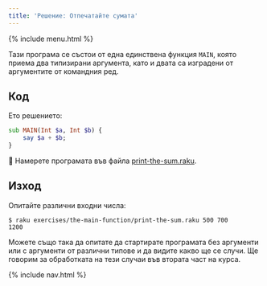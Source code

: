```yaml
---
title: 'Решение: Отпечатайте сумата'
---
```


{% include menu.html %}

Тази програма се състои от една единствена функция `MAIN`, която приема два типизирани аргумента, като и двата са изградени от аргументите от командния ред.

## Код

Ето решението:

```raku
sub MAIN(Int $a, Int $b) {
    say $a + $b;
}
```

🦋 Намерете програмата във файла [print-the-sum.raku](https://github.com/ash/raku-course/blob/master/exercises/the-main-function/print-the-sum.raku).

## Изход

Опитайте различни входни числа:

```console
$ raku exercises/the-main-function/print-the-sum.raku 500 700
1200
```

Можете също така да опитате да стартирате програмата без аргументи или с аргументи от различни типове и да видите какво ще се случи. Ще говорим за обработката на тези случаи във втората част на курса.

{% include nav.html %}